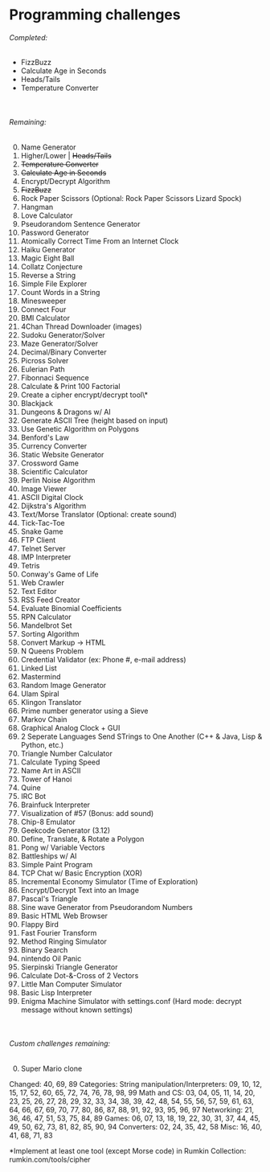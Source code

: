 # Programming challenges

<h6>Completed:</h6>
<ul>
  <li>FizzBuzz</li>
  <li>Calculate Age in Seconds</li>
  <li>Heads/Tails</li>
  <li>Temperature Converter</li>
</ul>
&nbsp;
<br>
<h6>Remaining:</h6>
<ol start="0">
  <li>Name Generator</li>
  <li>Higher/Lower | <s>Heads/Tails</s></li>
  <li><s>Temperature Converter</s></li>
  <li><s>Calculate Age in Seconds</s></li>
  <li>Encrypt/Decrypt Algorithm</li>
  <li><s>FizzBuzz</s></li>
  <li>Rock Paper Scissors (Optional: Rock Paper Scissors Lizard Spock)</li>
  <li>Hangman</li>
  <li>Love Calculator</li>
  <li>Pseudorandom Sentence Generator</li>
  <li>Password Generator</li>
  <li>Atomically Correct Time From an Internet Clock</li>
  <li>Haiku Generator</li>
  <li>Magic Eight Ball</li>
  <li>Collatz Conjecture</li>
  <li>Reverse a String</li>
  <li>Simple File Explorer</li>
  <li>Count Words in a String</li>
  <li>Minesweeper</li>
  <li>Connect Four</li>
  <li>BMI Calculator</li>
  <li>4Chan Thread Downloader (images)</li>
  <li>Sudoku Generator/Solver</li>
  <li>Maze Generator/Solver</li>
  <li>Decimal/Binary Converter</li>
  <li>Picross Solver</li>
  <li>Eulerian Path</li>
  <li>Fibonnaci Sequence</li>
  <li>Calculate &amp; Print 100 Factorial</li>
  <li>Create a cipher encrypt/decrypt tool\*</li>
  <li>Blackjack</li>
  <li>Dungeons &amp; Dragons w/ AI</li>
  <li>Generate ASCII Tree (height based on input)</li>
  <li>Use Genetic Algorithm on Polygons</li>
  <li>Benford's Law</li>
  <li>Currency Converter</li>
  <li>Static Website Generator</li>
  <li>Crossword Game</li>
  <li>Scientific Calculator</li>
  <li>Perlin Noise Algorithm</li>
  <li>Image Viewer</li>
  <li>ASCII Digital Clock</li>
  <li>Dijkstra's Algorithm</li>
  <li>Text/Morse Translator (Optional: create sound)</li>
  <li>Tick-Tac-Toe</li>
  <li>Snake Game</li>
  <li>FTP Client</li>
  <li>Telnet Server</li>
  <li>IMP Interpreter</li>
  <li>Tetris</li>
  <li>Conway's Game of Life</li>
  <li>Web Crawler</li>
  <li>Text Editor</li>
  <li>RSS Feed Creator</li>
  <li>Evaluate Binomial Coefficients</li>
  <li>RPN Calculator</li>
  <li>Mandelbrot Set</li>
  <li>Sorting Algorithm</li>
  <li>Convert Markup -> HTML</li>
  <li>N Queens Problem</li>
  <li>Credential Validator (ex: Phone #, e-mail address)</li>
  <li>Linked List</li>
  <li>Mastermind</li>
  <li>Random Image Generator</li>
  <li>Ulam Spiral</li>
  <li>Klingon Translator</li>
  <li>Prime number generator using a Sieve</li>
  <li>Markov Chain</li>
  <li>Graphical Analog Clock + GUI</li>
  <li>2 Seperate Languages Send STrings to One Another (C++ &amp; Java, Lisp &amp; Python, etc.)</li>
  <li>Triangle Number Calculator</li>
  <li>Calculate Typing Speed</li>
  <li>Name Art in ASCII</li>
  <li>Tower of Hanoi</li>
  <li>Quine</li>
  <li>IRC Bot</li>
  <li>Brainfuck Interpreter</li>
  <li>Visualization of #57 (Bonus: add sound)</li>
  <li>Chip-8 Emulator</li>
  <li>Geekcode Generator (3.12)</li>
  <li>Define, Translate, &amp; Rotate a Polygon</li>
  <li>Pong w/ Variable Vectors</li>
  <li>Battleships w/ AI</li>
  <li>Simple Paint Program</li>
  <li>TCP Chat w/ Basic Encryption (XOR)</li>
  <li>Incremental Economy Simulator (Time of Exploration)</li>
  <li>Encrypt/Decrypt Text into an Image</li>
  <li>Pascal's Triangle</li>
  <li>Sine wave Generator from Pseudorandom Numbers</li>
  <li>Basic HTML Web Browser</li>
  <li>Flappy Bird</li>
  <li>Fast Fourier Transform</li>
  <li>Method Ringing Simulator</li>
  <li>Binary Search</li>
  <li>nintendo Oil Panic</li>
  <li>Sierpinski Triangle Generator</li>
  <li>Calculate Dot-&amp;-Cross of 2 Vectors</li>
  <li>Little Man Computer Simulator</li>
  <li>Basic Lisp Interpreter</li>
  <li>Enigma Machine Simulator with settings.conf (Hard mode: decrypt message without known settings)</li>
</ol>
<br>
<h6>Custom challenges remaining:</h6>
<ol start="0">
  <li>Super Mario clone</li>
</ol>

Changed: 40, 69, 89
Categories:
  String manipulation/Interpreters:
    09, 10, 12, 15, 17, 52, 60, 65, 72, 74, 76, 78, 98, 99
  Math and CS:
    03, 04, 05, 11, 14, 20, 23, 25, 26, 27, 28, 29, 32, 33, 34, 38, 39, 42, 48, 54, 55, 56, 57, 59, 61, 63, 64, 66, 67, 69, 70, 77, 80, 86, 87, 88, 91, 92, 93, 95, 96, 97
  Networking:
    21, 36, 46, 47, 51, 53, 75, 84, 89
  Games:
    06, 07, 13, 18, 19, 22, 30, 31, 37, 44, 45, 49, 50, 62, 73, 81, 82, 85, 90, 94
  Converters:
    02, 24, 35, 42, 58
  Misc:
    16, 40, 41, 68, 71, 83

\*Implement at least one tool (except Morse code) in Rumkin Collection: rumkin.com/tools/cipher
